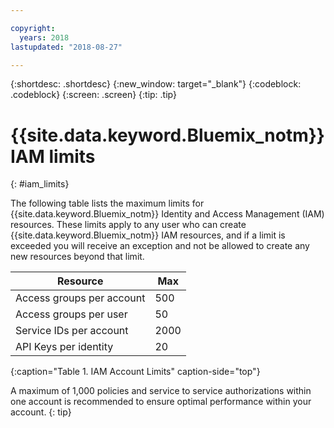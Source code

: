 ```yaml
---

copyright:
  years: 2018
lastupdated: "2018-08-27"

---
```



{:shortdesc: .shortdesc}
{:new_window: target="_blank"}
{:codeblock: .codeblock}
{:screen: .screen}
{:tip: .tip}

# {{site.data.keyword.Bluemix_notm}} IAM limits
{: #iam_limits}

The following table lists the maximum limits for {{site.data.keyword.Bluemix_notm}} Identity and Access Management (IAM) resources. These limits apply to any user who can create {{site.data.keyword.Bluemix_notm}} IAM resources, and if a limit is exceeded you will receive an exception and not be allowed to create any new resources beyond that limit.

| Resource | Max |
|----------|---------|
| Access groups per account | 500 |
| Access groups per user | 50 | 
| Service IDs per account | 2000 | 
| API Keys per identity | 20 |
{:caption="Table 1. IAM Account Limits" caption-side="top"}

A maximum of 1,000 policies and service to service authorizations within one account is recommended to ensure optimal performance within your account. 
{: tip}
